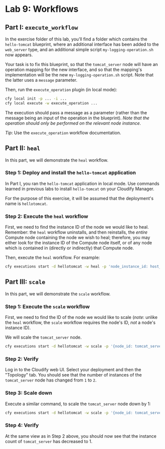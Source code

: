 # Lab 9: Workflows

## Part I: `execute_workflow`

In the exercise folder of this lab, you’ll find a folder which contains the `hello-tomcat` blueprint, where an additional interface has been added to the `web_server` type, and an additional simple script `my-logging-operation.sh` now appears.

Your task is to fix this blueprint, so that the `tomcat_server` node will have an operation mapping for the new interface, and so that the mapping's implementation will be the new `my-logging-operation.sh` script. Note that the latter uses a `message` parameter.

Then, run the `execute_operation` plugin (in local mode):

```bash
cfy local init -p ... -i ...
cfy local execute -w execute_operation ...
```

The execution should pass a message as a parameter (rather than the message being an input of the operation in the blueprint). *Note that the operation should only be performed on the relevant node instance*.

_Tip_: Use the `execute_operation` workflow documentation.

## Part II: `heal`

In this part, we will demonstrate the `heal` workflow.

### Step 1: Deploy and install the `hello-tomcat` application

In Part I, you ran the `hello-tomcat` application in local mode. Use commands learned in previous labs to install `hello-tomcat` on your Cloudify Manager.

For the purpose of this exercise, it will be assumed that the deployment's name is `hellotomcat`.

### Step 2: Execute the `heal` workflow

First, we need to find the instance ID of the node we would like to heal. Remember: the `heal` workflow uninstalls, and then reinstalls, the *entire* Compute node containing the node we wish to heal; therefore, you may either look for the instance ID of the Compute node itself, or of any node which is contained in (directly or indirectly) that Compute node.

Then, execute the `heal` workflow. For example:

```bash
cfy executions start -d hellotomcat -w heal -p 'node_instance_id: host_f4c49'
```

## Part III: `scale`

In this part, we will demonstrate the `scale` workflow.

### Step 1: Execute the `scale` workflow

First, we need to find the ID of the node we would like to scale (*note*: unlike the `heal` workflow, the `scale` workflow requires the node's ID, *not* a node's instance ID).

We will scale the `tomcat_server` node.

```bash
cfy executions start -d hellotomcat -w scale -p '{node_id: tomcat_server, scale_compute: false, delta: 1}'
```

### Step 2: Verify

Log in to the Cloudify web UI. Select your deployment and then the "Topology" tab. You should see that the number of instances of the `tomcat_server` node has changed from `1` to `2`.

### Step 3: Scale down

Execute a similar command, to scale the `tomcat_server` node down by 1:

```bash
cfy executions start -d hellotomcat -w scale -p '{node_id: tomcat_server, scale_compute: false, delta: -1}'
```

### Step 4: Verify

At the same view as in Step 2 above, you should now see that the instance count of `tomcat_server` has decreased to 1.
